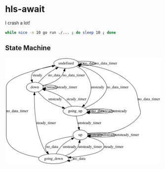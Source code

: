 # hls-await
I crash a lot!
```bash
while nice -n 10 go run ./... ; do sleep 10 ; done
```
## State Machine

![alt](./fsm.svg)